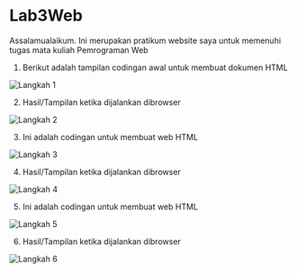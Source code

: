 # Lab3Web
Assalamualaikum. Ini merupakan pratikum website saya untuk memenuhi tugas mata kuliah Pemrograman Web

1. Berikut adalah tampilan codingan awal untuk membuat dokumen HTML

![Langkah 1](https://user-images.githubusercontent.com/59683573/114538177-4789f280-9c7d-11eb-937e-ff373a979f4d.png)

2. Hasil/Tampilan ketika dijalankan dibrowser

![Langkah 2](https://user-images.githubusercontent.com/59683573/114538256-5ec8e000-9c7d-11eb-808b-b944373927f1.png)

3. Ini adalah codingan untuk membuat web HTML

![Langkah 3](https://user-images.githubusercontent.com/59683573/114538343-7dc77200-9c7d-11eb-801f-bd66e132cba7.png)

4. Hasil/Tampilan ketika dijalankan dibrowser

![Langkah 4](https://user-images.githubusercontent.com/59683573/114538450-9cc60400-9c7d-11eb-8495-84f82b85ad29.png)

5. Ini adalah codingan untuk membuat web HTML

![Langkah 5](https://user-images.githubusercontent.com/59683573/114538498-a8192f80-9c7d-11eb-9963-46c28e629897.png)

6. Hasil/Tampilan ketika dijalankan dibrowser

![Langkah 6](https://user-images.githubusercontent.com/59683573/114538545-b404f180-9c7d-11eb-9cb0-33d7aa863c78.png)
